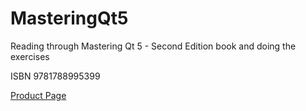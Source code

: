 # MasteringQt5

<body>
  <p> Reading through Mastering Qt 5 - Second Edition book and doing the exercises </p>
  
  <p>ISBN	9781788995399 </p>
  
  <a href = "https://www.packtpub.com/web-development/mastering-qt-5-second-edition"> Product Page  </a>
</body>
